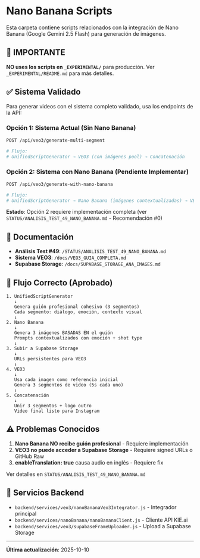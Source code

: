 # Nano Banana Scripts

Esta carpeta contiene scripts relacionados con la integración de Nano Banana
(Google Gemini 2.5 Flash) para generación de imágenes.

## 🚨 IMPORTANTE

**NO uses los scripts en `_EXPERIMENTAL/`** para producción. Ver
`_EXPERIMENTAL/README.md` para más detalles.

## ✅ Sistema Validado

Para generar videos con el sistema completo validado, usa los endpoints de la
API:

### Opción 1: Sistema Actual (Sin Nano Banana)

```bash
POST /api/veo3/generate-multi-segment

# Flujo:
# UnifiedScriptGenerator → VEO3 (con imágenes pool) → Concatenación
```

### Opción 2: Sistema con Nano Banana (Pendiente Implementar)

```bash
POST /api/veo3/generate-with-nano-banana

# Flujo:
# UnifiedScriptGenerator → Nano Banana (imágenes contextualizadas) → VEO3 → Concatenación
```

**Estado**: Opción 2 requiere implementación completa (ver
`STATUS/ANALISIS_TEST_49_NANO_BANANA.md` - Recomendación #0)

## 📖 Documentación

- **Análisis Test #49**: `/STATUS/ANALISIS_TEST_49_NANO_BANANA.md`
- **Sistema VEO3**: `/docs/VEO3_GUIA_COMPLETA.md`
- **Supabase Storage**: `/docs/SUPABASE_STORAGE_ANA_IMAGES.md`

## 🎯 Flujo Correcto (Aprobado)

```
1. UnifiedScriptGenerator
   ↓
   Genera guión profesional cohesivo (3 segmentos)
   Cada segmento: diálogo, emoción, contexto visual
   ↓
2. Nano Banana
   ↓
   Genera 3 imágenes BASADAS EN el guión
   Prompts contextualizados con emoción + shot type
   ↓
3. Subir a Supabase Storage
   ↓
   URLs persistentes para VEO3
   ↓
4. VEO3
   ↓
   Usa cada imagen como referencia inicial
   Genera 3 segmentos de video (5s cada uno)
   ↓
5. Concatenación
   ↓
   Unir 3 segmentos + logo outro
   Video final listo para Instagram
```

## ⚠️ Problemas Conocidos

1. **Nano Banana NO recibe guión profesional** - Requiere implementación
2. **VEO3 no puede acceder a Supabase Storage** - Requiere signed URLs o GitHub
   Raw
3. **enableTranslation: true** causa audio en inglés - Requiere fix

Ver detalles en `STATUS/ANALISIS_TEST_49_NANO_BANANA.md`

## 🔧 Servicios Backend

- `backend/services/veo3/nanoBananaVeo3Integrator.js` - Integrador principal
- `backend/services/nanoBanana/nanoBananaClient.js` - Cliente API KIE.ai
- `backend/services/veo3/supabaseFrameUploader.js` - Upload a Supabase Storage

---

**Última actualización**: 2025-10-10

